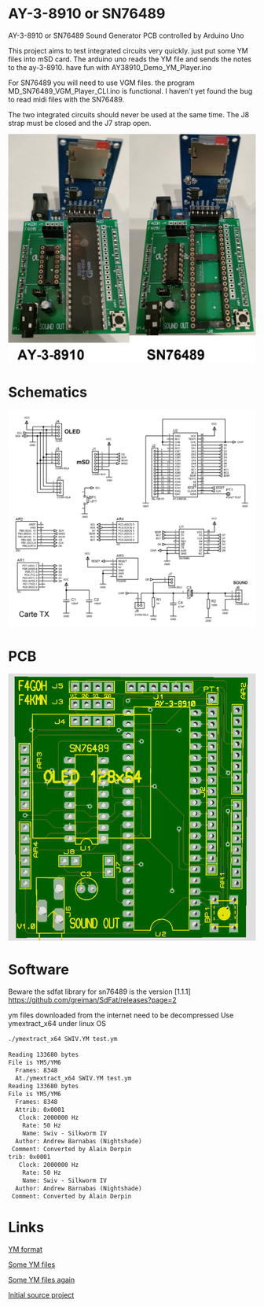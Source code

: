 # AY-3-8910 or SN76489
AY-3-8910 or SN76489 Sound Generator PCB controlled by Arduino Uno

This project aims to test integrated circuits very quickly. just put some YM files into mSD card.
The arduino uno reads the YM file and sends the notes to the ay-3-8910.
have fun with AY38910_Demo_YM_Player.ino

For SN76489 you will need to use VGM files. the program MD_SN76489_VGM_Player_CLI.ino is functional.
I haven't yet found the bug to read midi files with the SN76489.

The two integrated circuits should never be used at the same time.
The J8 strap must be closed and the J7 strap open.


![interface](images/compil.jpg "interface")

# Schematics
![sch](schematics/carte_AY.png "board")

# PCB
![pcb](images/pcb.png "pcb")

# Software

Beware the sdfat library for sn76489 is the version [1.1.1] https://github.com/greiman/SdFat/releases?page=2


ym files downloaded from the internet need to be decompressed
Use ymextract_x64 under linux OS

```console
./ymextract_x64 SWIV.YM test.ym

Reading 133680 bytes
File is YM5/YM6
  Frames: 8348
  At./ymextract_x64 SWIV.YM test.ym
Reading 133680 bytes
File is YM5/YM6
  Frames: 8348
  Attrib: 0x0001
   Clock: 2000000 Hz
    Rate: 50 Hz
    Name: Swiv - Silkworm IV
  Author: Andrew Barnabas (Nightshade)
 Comment: Converted by Alain Derpin
trib: 0x0001
   Clock: 2000000 Hz
    Rate: 50 Hz
    Name: Swiv - Silkworm IV
  Author: Andrew Barnabas (Nightshade)
 Comment: Converted by Alain Derpin
```

# Links

[YM format](http://leonard.oxg.free.fr/ymformat.html)

[Some YM files ](https://www.dazeland.com/Dazeland2000/Musica.html)

[Some YM files again](https://pacidemo.planet-d.net/html.html)

[Initial source project](https://github.com/GadgetReboot/AY-3-8910/)



